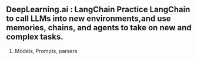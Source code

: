 ## DeepLearning.ai : LangChain Practice LangChain to call LLMs into new environments,and use memories, chains, and agents to take on new and complex tasks.
1. Models, Prompts, parsers